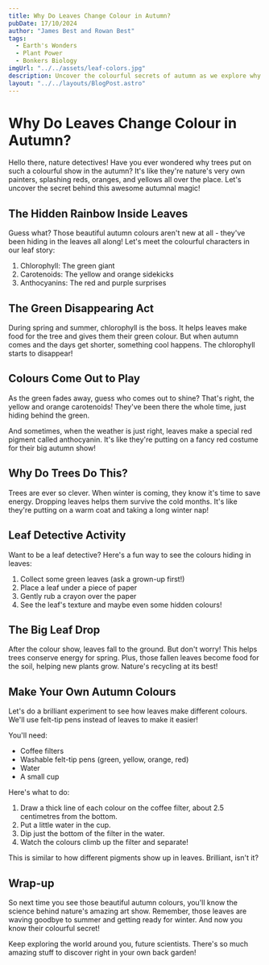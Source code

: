 ```yaml
---
title: Why Do Leaves Change Colour in Autumn?
pubDate: 17/10/2024
author: "James Best and Rowan Best"
tags:
  - Earth's Wonders
  - Plant Power
  - Bonkers Biology
imgUrl: "../../assets/leaf-colors.jpg"
description: Uncover the colourful secrets of autumn as we explore why leaves transform from green to a dazzling palette of reds, yellows, and oranges in this seasonal spectacular!
layout: "../../layouts/BlogPost.astro"
---
```


# Why Do Leaves Change Colour in Autumn?

Hello there, nature detectives! Have you ever wondered why trees put on such a colourful show in the autumn? It's like they're nature's very own painters, splashing reds, oranges, and yellows all over the place. Let's uncover the secret behind this awesome autumnal magic!

## The Hidden Rainbow Inside Leaves

Guess what? Those beautiful autumn colours aren't new at all - they've been hiding in the leaves all along! Let's meet the colourful characters in our leaf story:

1. Chlorophyll: The green giant
2. Carotenoids: The yellow and orange sidekicks
3. Anthocyanins: The red and purple surprises

## The Green Disappearing Act

During spring and summer, chlorophyll is the boss. It helps leaves make food for the tree and gives them their green colour. But when autumn comes and the days get shorter, something cool happens. The chlorophyll starts to disappear!

## Colours Come Out to Play

As the green fades away, guess who comes out to shine? That's right, the yellow and orange carotenoids! They've been there the whole time, just hiding behind the green.

And sometimes, when the weather is just right, leaves make a special red pigment called anthocyanin. It's like they're putting on a fancy red costume for their big autumn show!

## Why Do Trees Do This?

Trees are ever so clever. When winter is coming, they know it's time to save energy. Dropping leaves helps them survive the cold months. It's like they're putting on a warm coat and taking a long winter nap!

## Leaf Detective Activity

Want to be a leaf detective? Here's a fun way to see the colours hiding in leaves:

1. Collect some green leaves (ask a grown-up first!)
2. Place a leaf under a piece of paper
3. Gently rub a crayon over the paper
4. See the leaf's texture and maybe even some hidden colours!

## The Big Leaf Drop

After the colour show, leaves fall to the ground. But don't worry! This helps trees conserve energy for spring. Plus, those fallen leaves become food for the soil, helping new plants grow. Nature's recycling at its best!

## Make Your Own Autumn Colours

Let's do a brilliant experiment to see how leaves make different colours. We'll use felt-tip pens instead of leaves to make it easier!

You'll need:

- Coffee filters
- Washable felt-tip pens (green, yellow, orange, red)
- Water
- A small cup

Here's what to do:

1. Draw a thick line of each colour on the coffee filter, about 2.5 centimetres from the bottom.
2. Put a little water in the cup.
3. Dip just the bottom of the filter in the water.
4. Watch the colours climb up the filter and separate!

This is similar to how different pigments show up in leaves. Brilliant, isn't it?

## Wrap-up

So next time you see those beautiful autumn colours, you'll know the science behind nature's amazing art show. Remember, those leaves are waving goodbye to summer and getting ready for winter. And now you know their colourful secret!

Keep exploring the world around you, future scientists. There's so much amazing stuff to discover right in your own back garden!
